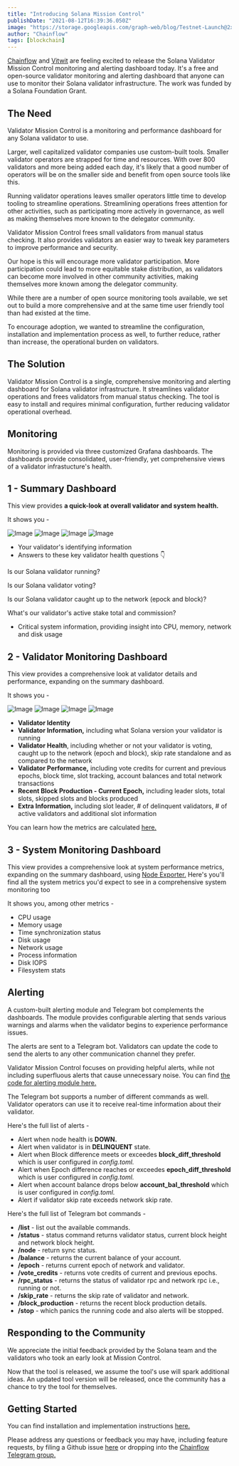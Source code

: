 ```yaml
---
title: "Introducing Solana Mission Control"
publishDate: "2021-08-12T16:39:36.050Z"
image: "https://storage.googleapis.com/graph-web/blog/Testnet-Launch@2x.jpg"
author: "Chainflow"
tags: [blockchain]
---
```


[Chainflow](https://chainflow.io/chainflow-staking-systems/) and [Vitwit](https://vitwit.com/) are feeling excited to release the Solana Validator Mission Control monitoring and alerting dashboard today. It's a free and open-source validator monitoring and alerting dashboard that anyone can use to monitor their Solana validator infrastructure. The work was funded by a Solana Foundation Grant.

## The Need

Validator Mission Control is a monitoring and performance dashboard for any Solana validator to use.

Larger, well capitalized validator companies use custom-built tools. Smaller validator operators are strapped for time and resources. With over 800 validators and more being added each day, it's likely that a good number of operators will be on the smaller side and benefit from open source tools like this.

Running validator operations leaves smaller operators little time to develop tooling to streamline operations. Streamlining operations frees attention for other activities, such as participating more actively in governance, as well as making themselves more known to the delegator community.

Validator Mission Control frees small validators from manual status checking. It also provides validators an easier way to tweak key parameters to improve performance and security.

Our hope is this will encourage more validator participation. More participation could lead to more equitable stake distribution, as validators can become more involved in other community activities, making themselves more known among the delegator community.

While there are a number of open source monitoring tools available, we set out to build a more comprehensive and at the same time user friendly tool than had existed at the time.

To encourage adoption, we wanted to streamline the configuration, installation and implementation process as well, to further reduce, rather than increase, the operational burden on validators.

## The Solution

Validator Mission Control is a single, comprehensive monitoring and alerting dashboard for Solana validator infrastructure. It streamlines validator operations and frees validators from manual status checking. The tool is easy to install and requires minimal configuration, further reducing validator operational overhead.

## Monitoring

Monitoring is provided via three customized Grafana dashboards. The dashboards provide consolidated, user-friendly, yet comprehensive views of a validator infrastucture's health.

## 1 - Summary Dashboard

This view provides **a quick-look at overall validator and system health.**

It shows you -

<img src="https://chainflow.io/content/images/2021/08/Screen-Shot-2021-08-11-at-1.00.42-PM-2.png" alt="Image">
<img src="https://chainflow.io/content/images/2021/08/Screen-Shot-2021-08-11-at-1.01.14-PM-1.png" alt="Image">
<img src="https://chainflow.io/content/images/2021/08/Screen-Shot-2021-08-11-at-1.01.49-PM-1.png" alt="Image">
<img src="https://chainflow.io/content/images/2021/08/Screen-Shot-2021-08-11-at-1.01.57-PM-1.png" alt="Image">

- Your validator's identifying information
- Answers to these key validator health questions 👇

Is our Solana validator running?

Is our Solana validator voting?

Is our Solana validator caught up to the network (epock and block)?

What's our validator's active stake total and commission?

- Critical system information, providing insight into CPU, memory, network and disk usage

## 2 - Validator Monitoring Dashboard

This view provides a comprehensive look at validator details and performance, expanding on the summary dashboard.

It shows you -

<img src="https://chainflow.io/content/images/2021/08/ss1-2.png" alt="Image">
<img src="https://chainflow.io/content/images/2021/08/ss3-2.png" alt="Image">
<img src="https://chainflow.io/content/images/2021/08/ss4-2.png" alt="Image">
<img src="https://chainflow.io/content/images/2021/08/ss5-2.png" alt="Image">

- **Validator Identity**
- **Validator Information,** including what Solana version your validator is running
- **Validator Health**, including whether or not your validator is voting, caught up to the network (epoch and block), skip rate standalone and as compared to the network
- **Validator Performance,** including vote credits for current and previous epochs, block time, slot tracking, account balances and total network transactions
- **Recent Block Production - Current Epoch,** including leader slots, total slots, skipped slots and blocks produced
- **Extra Information,** including slot leader, # of delinquent validators, # of active validators and additional slot information

You can learn how the metrics are calculated [here.](https://github.com/Chainflow/solana-mission-control/blob/main/docs/metric-cal.md)

## 3 - System Monitoring Dashboard

This view provides a comprehensive look at system performance metrics, expanding on the summary dashboard, using [Node Exporter.](https://grafana.com/oss/prometheus/exporters/node-exporter/) Here's you'll find all the system metrics you'd expect to see in a comprehensive system monitoring too

It shows you, among other metrics -

- CPU usage
- Memory usage
- Time synchronization status
- Disk usage
- Network usage
- Process information
- Disk IOPS
- Filesystem stats

## Alerting

A custom-built alerting module and Telegram bot complements the dashboards. The module provides configurable alerting that sends various warnings and alarms when the validator begins to experience performance issues.

The alerts are sent to a Telegram bot. Validators can update the code to send the alerts to any other communication channel they prefer.

Validator Mission Control focuses on providing helpful alerts, while not including superfluous alerts that cause unnecessary noise. You can find [the code for alerting module here.](https://github.com/Chainflow/solana-mission-control-private/tree/main/alerter)

The Telegram bot supports a number of different commands as well. Validator operators can use it to receive real-time information about their validator.

Here's the full list of alerts -

- Alert when node health is **DOWN.**
- Alert when validator is in **DELINQUENT** state.
- Alert when Block difference meets or exceedes **block_diff_threshold** which is user configured in _config.toml._
- Alert when Epoch difference reaches or exceedes **epoch_diff_threshold** which is user configured in _config.toml._
- Alert when account balance drops below **account_bal_threshold** which is user configured in _config.toml._
- Alert if validator skip rate exceeds network skip rate.

Here's the full list of Telegram bot commands -

- **/list** - list out the available commands.
- **/status** - status command returns validator status, current block height and network block height.
- **/node** - return sync status.
- **/balance** - returns the current balance of your account.
- **/epoch** - returns current epoch of network and validator.
- **/vote_credits** - returns vote credits of current and previous epochs.
- **/rpc_status** - returns the status of validator rpc and network rpc i.e., running or not.
- **/skip_rate** - returns the skip rate of validator and network.
- **/block_production** - returns the recent block production details.
- **/stop** - which panics the running code and also alerts will be stopped.

## Responding to the Community

We appreciate the initial feedback provided by the Solana team and the validators who took an early look at Mission Control.

Now that the tool is released, we assume the tool's use will spark additional ideas. An updated tool version will be released, once the community has a chance to try the tool for themselves.

## Getting Started

You can find installation and implementation instructions [here.](https://github.com/Chainflow/solana-mission-control)

Please address any questions or feedback you may have, including feature requests, by filing a Github issue [here](https://github.com/Chainflow/solana-mission-control) or dropping into the [Chainflow Telegram group.](https://t.me/chainflowpos)

